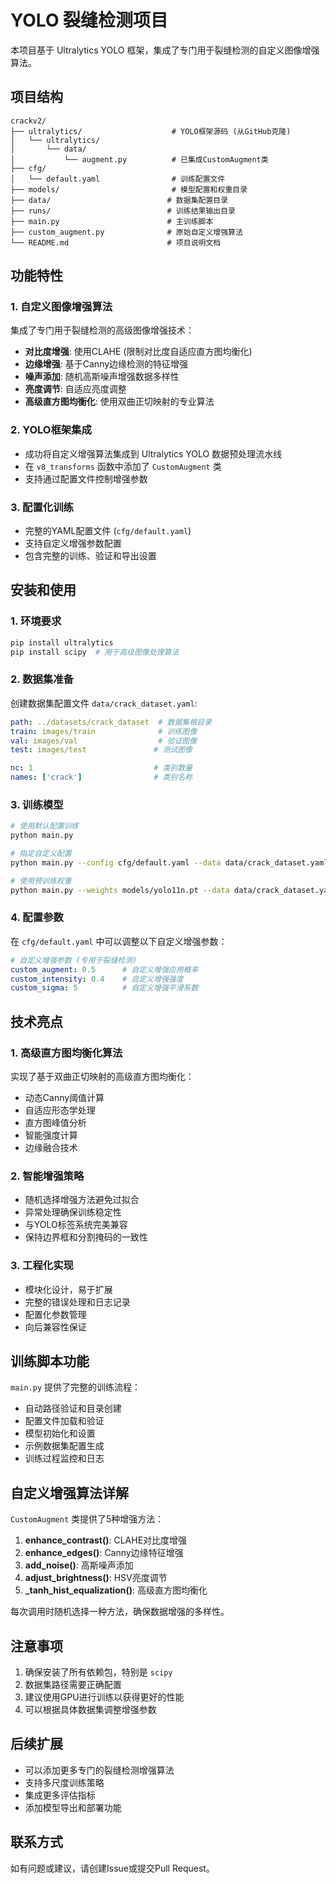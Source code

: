 # YOLO 裂缝检测项目

本项目基于 Ultralytics YOLO 框架，集成了专门用于裂缝检测的自定义图像增强算法。

## 项目结构

```
crackv2/
├── ultralytics/                    # YOLO框架源码 (从GitHub克隆)
│   └── ultralytics/
│       └── data/
│           └── augment.py          # 已集成CustomAugment类
├── cfg/
│   └── default.yaml                # 训练配置文件
├── models/                         # 模型配置和权重目录
├── data/                          # 数据集配置目录
├── runs/                          # 训练结果输出目录
├── main.py                        # 主训练脚本
├── custom_augment.py              # 原始自定义增强算法
└── README.md                      # 项目说明文档
```

## 功能特性

### 1. 自定义图像增强算法
集成了专门用于裂缝检测的高级图像增强技术：

- **对比度增强**: 使用CLAHE (限制对比度自适应直方图均衡化)
- **边缘增强**: 基于Canny边缘检测的特征增强
- **噪声添加**: 随机高斯噪声增强数据多样性
- **亮度调节**: 自适应亮度调整
- **高级直方图均衡化**: 使用双曲正切映射的专业算法

### 2. YOLO框架集成
- 成功将自定义增强算法集成到 Ultralytics YOLO 数据预处理流水线
- 在 `v8_transforms` 函数中添加了 `CustomAugment` 类
- 支持通过配置文件控制增强参数

### 3. 配置化训练
- 完整的YAML配置文件 (`cfg/default.yaml`)
- 支持自定义增强参数配置
- 包含完整的训练、验证和导出设置

## 安装和使用

### 1. 环境要求
```bash
pip install ultralytics
pip install scipy  # 用于高级图像处理算法
```

### 2. 数据集准备
创建数据集配置文件 `data/crack_dataset.yaml`:
```yaml
path: ../datasets/crack_dataset  # 数据集根目录
train: images/train              # 训练图像
val: images/val                  # 验证图像
test: images/test               # 测试图像

nc: 1                           # 类别数量
names: ['crack']                # 类别名称
```

### 3. 训练模型
```bash
# 使用默认配置训练
python main.py

# 指定自定义配置
python main.py --config cfg/default.yaml --data data/crack_dataset.yaml

# 使用预训练权重
python main.py --weights models/yolo11n.pt --data data/crack_dataset.yaml
```

### 4. 配置参数
在 `cfg/default.yaml` 中可以调整以下自定义增强参数：
```yaml
# 自定义增强参数 (专用于裂缝检测)
custom_augment: 0.5      # 自定义增强应用概率
custom_intensity: 0.4    # 自定义增强强度
custom_sigma: 5          # 自定义增强平滑系数
```

## 技术亮点

### 1. 高级直方图均衡化算法
实现了基于双曲正切映射的高级直方图均衡化：
- 动态Canny阈值计算
- 自适应形态学处理
- 直方图峰值分析
- 智能强度计算
- 边缘融合技术

### 2. 智能增强策略
- 随机选择增强方法避免过拟合
- 异常处理确保训练稳定性
- 与YOLO标签系统完美兼容
- 保持边界框和分割掩码的一致性

### 3. 工程化实现
- 模块化设计，易于扩展
- 完整的错误处理和日志记录
- 配置化参数管理
- 向后兼容性保证

## 训练脚本功能

`main.py` 提供了完整的训练流程：
- 自动路径验证和目录创建
- 配置文件加载和验证
- 模型初始化和设置
- 示例数据集配置生成
- 训练过程监控和日志

## 自定义增强算法详解

`CustomAugment` 类提供了5种增强方法：

1. **enhance_contrast()**: CLAHE对比度增强
2. **enhance_edges()**: Canny边缘特征增强
3. **add_noise()**: 高斯噪声添加
4. **adjust_brightness()**: HSV亮度调节
5. **_tanh_hist_equalization()**: 高级直方图均衡化

每次调用时随机选择一种方法，确保数据增强的多样性。

## 注意事项

1. 确保安装了所有依赖包，特别是 `scipy`
2. 数据集路径需要正确配置
3. 建议使用GPU进行训练以获得更好的性能
4. 可以根据具体数据集调整增强参数

## 后续扩展

- 可以添加更多专门的裂缝检测增强算法
- 支持多尺度训练策略
- 集成更多评估指标
- 添加模型导出和部署功能

## 联系方式

如有问题或建议，请创建Issue或提交Pull Request。 